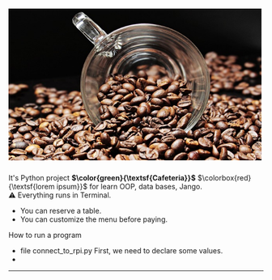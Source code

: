 # <img src="pictures/cafeteria.jpg" width="500" height="300" alt="https://cdn.pixabay.com/photo/2017/04/25/08/02/coffee-beans-2258839_1280.jpg">



It's Python project **$\color{green}{\textsf{Cafeteria}}$** $\colorbox{red}{\textsf{lorem ipsum}}$ for learn OOP, data bases, Jango.</br> :warning: Everything runs in Terminal.


- You can reserve a table.
- You can customize the menu before paying.

How to run a program

- file connect_to_rpi.py
First, we need to declare some values.
- 

***



